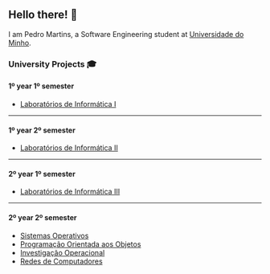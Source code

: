 ## Hello there! 👋

I am Pedro Martins, a Software Engineering student at [Universidade do Minho](https://www.uminho.pt/EN/).  

### University Projects 🎓

#### 1º year 1º semester
- [Laboratórios de Informática I](https://github.com/Katilho/LI1)
---

#### 1º year 2º semester
- [Laboratórios de Informática II](https://github.com/Katilho/LI2)
---

#### 2º year 1º semester
- [Laboratórios de Informática III](https://github.com/Katilho/LI3)
---

#### 2º year 2º semester
- [Sistemas Operativos](https://github.com/Katilho/SO)
- [Programação Orientada aos Objetos](https://github.com/Katilho/POO)
- [Investigação Operacional](https://github.com/Katilho/IO)
- [Redes de Computadores](https://github.com/Katilho/RC)


<!--
![My GitHub stats](https://github-readme-stats.vercel.app/api?username=Katilho&count_private=true&show_icons=true&theme=dracula&hide=contribs&hide_border=true)  

[![Top Languages](https://github-readme-stats.vercel.app/api/top-langs/?username=Katilho&layout=compact&theme=dracula&hide_border=true)](https://github.com/anuraghazra/github-readme-stats)

![](https://komarev.com/ghpvc/?username=Katilho)

 - :inbox_tray: [Email](mailto:pemicama12@gmail.com)  
-->
